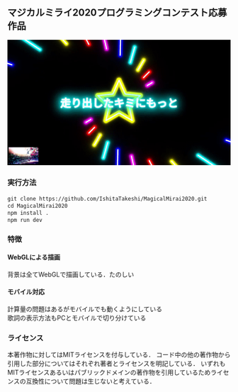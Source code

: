 ## マジカルミライ2020プログラミングコンテスト応募作品

[![](./demo.gif)](https://youtu.be/bj0sZPhNi7A)

### 実行方法

```
git clone https://github.com/IshitaTakeshi/MagicalMirai2020.git
cd MagicalMirai2020
npm install .
npm run dev
```

### 特徴
#### WebGLによる描画
背景は全てWebGLで描画している．たのしい

#### モバイル対応
計算量の問題はあるがモバイルでも動くようにしている  
歌詞の表示方法もPCとモバイルで切り分けている  

### ライセンス
本著作物に対してはMITライセンスを付与している．
コード中の他の著作物から引用した部分についてはそれぞれ著者とライセンスを明記している．
いずれもMITライセンスあるいはパブリックドメインの著作物を引用しているためライセンスの互換性について問題は生じないと考えている．

